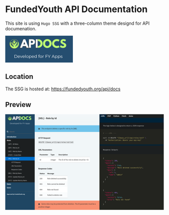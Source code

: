 # FundedYouth API Documentation

This site is using `Hugo SSG` with a three-column theme designd for API documenation.

<div>
<img src="./readme-media/api-docs-logo.png" style="background-color: #254e70;" />
</div>

## Location

The SSG is hosted at: https://fundedyouth.org/api/docs

## Preview

<img src="./readme-media/api-docs-preview.png" />
